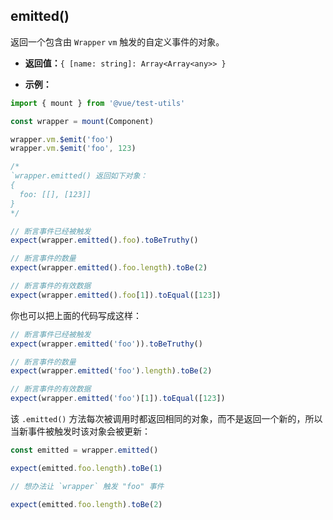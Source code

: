 ## emitted()

返回一个包含由 `Wrapper` `vm` 触发的自定义事件的对象。

- **返回值：**`{ [name: string]: Array<Array<any>> }`

- **示例：**

```js
import { mount } from '@vue/test-utils'

const wrapper = mount(Component)

wrapper.vm.$emit('foo')
wrapper.vm.$emit('foo', 123)

/*
`wrapper.emitted() 返回如下对象：
{
  foo: [[], [123]]
}
*/

// 断言事件已经被触发
expect(wrapper.emitted().foo).toBeTruthy()

// 断言事件的数量
expect(wrapper.emitted().foo.length).toBe(2)

// 断言事件的有效数据
expect(wrapper.emitted().foo[1]).toEqual([123])
```

你也可以把上面的代码写成这样：

```js
// 断言事件已经被触发
expect(wrapper.emitted('foo')).toBeTruthy()

// 断言事件的数量
expect(wrapper.emitted('foo').length).toBe(2)

// 断言事件的有效数据
expect(wrapper.emitted('foo')[1]).toEqual([123])
```

该 `.emitted()` 方法每次被调用时都返回相同的对象，而不是返回一个新的，所以当新事件被触发时该对象会被更新：

```js
const emitted = wrapper.emitted()

expect(emitted.foo.length).toBe(1)

// 想办法让 `wrapper` 触发 "foo" 事件

expect(emitted.foo.length).toBe(2)
```
